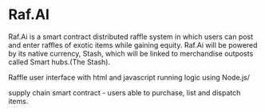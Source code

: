 # Raf.AI
Raf.Ai is a smart contract distributed raffle system in which users can post and enter raffles of exotic items while gaining equity. Raf.Ai will be powered by its native currency, Stash, which will be linked to merchandise outposts called Smart hubs.(The Stash).

Raffle user interface with html and javascript running logic using Node.js/


supply chain smart contract - users able to purchase, list and dispatch items.

